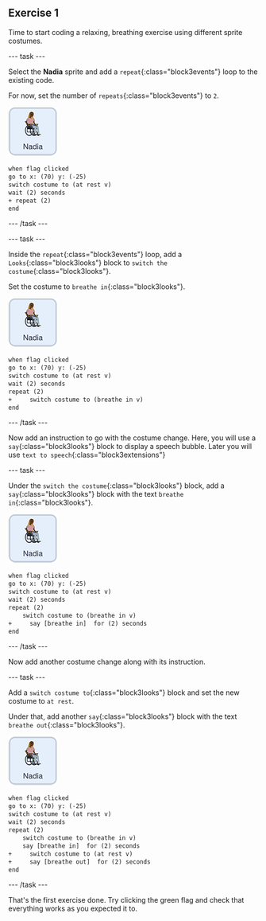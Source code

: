 ## Exercise 1

Time to start coding a relaxing, breathing exercise using different sprite costumes.

--- task ---

Select the **Nadia** sprite and add a `repeat`{:class="block3events"} loop to the existing code.

For now, set the number of `repeats`{:class="block3events"} to `2`.

![Nadia sprite icon](images/nadia_sprite.png)

```blocks3
when flag clicked
go to x: (70) y: (-25)
switch costume to (at rest v)
wait (2) seconds
+ repeat (2)
end
```

--- /task ---

--- task ---

Inside the `repeat`{:class="block3events"} loop, add a `Looks`{:class="block3looks"} block to `switch the costume`{:class="block3looks"}.

Set the costume to `breathe in`{:class="block3looks"}.

![Nadia sprite icon](images/nadia_sprite.png)

```blocks3
when flag clicked
go to x: (70) y: (-25)
switch costume to (at rest v)
wait (2) seconds
repeat (2)
+     switch costume to (breathe in v)
end
```

--- /task ---

Now add an instruction to go with the costume change. Here, you will use a `say`{:class="block3looks"} block to display a speech bubble. Later you will use `text to speech`{:class="block3extensions"}

--- task ---

Under the `switch the costume`{:class="block3looks"} block, add a `say`{:class="block3looks"} block with the text `breathe in`{:class="block3looks"}.

![Nadia sprite icon](images/nadia_sprite.png)

```blocks3
when flag clicked
go to x: (70) y: (-25)
switch costume to (at rest v)
wait (2) seconds
repeat (2)
    switch costume to (breathe in v)
+     say [breathe in]  for (2) seconds
end
```

--- /task ---

Now add another costume change along with its instruction.

--- task ---

Add a `switch costume to`{:class="block3looks"} block and set the new costume to `at rest`.

Under that, add another `say`{:class="block3looks"} block with the text `breathe out`{:class="block3looks"}.

![Nadia sprite icon](images/nadia_sprite.png)

```blocks3
when flag clicked
go to x: (70) y: (-25)
switch costume to (at rest v)
wait (2) seconds
repeat (2)
    switch costume to (breathe in v)
    say [breathe in]  for (2) seconds
+     switch costume to (at rest v)
+     say [breathe out]  for (2) seconds
end
```

--- /task ---

That's the first exercise done. Try clicking the green flag and check that everything works as you expected it to.